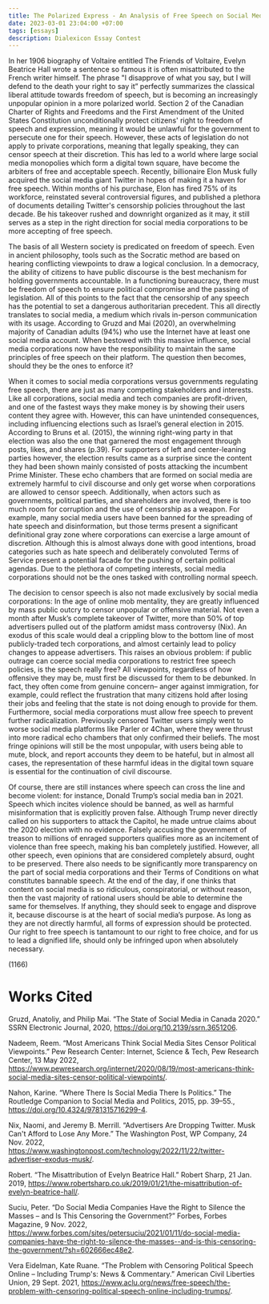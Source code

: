 ```yaml
---
title: The Polarized Express - An Analysis of Free Speech on Social Media
date: 2023-03-01 23:04:00 +07:00
tags: [essays]
description: Dialexicon Essay Contest
---
```


In her 1906 biography of Voltaire entitled The Friends of Voltaire, Evelyn Beatrice Hall wrote a sentence so famous it is often misattributed to the French writer himself. The phrase "I disapprove of what you say, but I will defend to the death your right to say it” perfectly summarizes the classical liberal attitude towards freedom of speech, but is becoming an increasingly unpopular opinion in a more polarized world. Section 2 of the Canadian Charter of Rights and Freedoms and the First Amendment of the United States Constitution unconditionally protect citizens' right to freedom of speech and expression, meaning it would be unlawful for the government to persecute one for their speech. However, these acts of legislation do not apply to private corporations, meaning that legally speaking, they can censor speech at their discretion. This has led to a world where large social media monopolies which form a digital town square, have become the arbiters of free and acceptable speech. Recently, billionaire Elon Musk fully acquired the social media giant Twitter in hopes of making it a haven for free speech. Within months of his purchase, Elon has fired 75% of its workforce, reinstated several controversial figures, and published a plethora of documents detailing Twitter's censorship policies throughout the last decade. Be his takeover rushed and downright organized as it may, it still serves as a step in the right direction for social media corporations to be more accepting of free speech.

The basis of all Western society is predicated on freedom of speech. Even in ancient philosophy, tools such as the Socratic method are based on hearing conflicting viewpoints to draw a logical conclusion. In a democracy, the ability of citizens to have public discourse is the best mechanism for holding governments accountable. In a functioning bureaucracy, there must be freedom of speech to ensure political compromise and the passing of legislation. All of this points to the fact that the censorship of any speech has the potential to set a dangerous authoritarian precedent. This all directly translates to social media, a medium which rivals in-person communication with its usage. According to Gruzd and Mai (2020), an overwhelming majority of Canadian adults (94%) who use the Internet have at least one social media account. When bestowed with this massive influence, social media corporations now have the responsibility to maintain the same principles of free speech on their platform. The question then becomes, should they be the ones to enforce it?

When it comes to social media corporations versus governments regulating free speech, there are just as many competing stakeholders and interests. Like all corporations, social media and tech companies are profit-driven, and one of the fastest ways they make money is by showing their users content they agree with. However, this can have unintended consequences, including influencing elections such as Israel’s general election in 2015. According to Bruns et al. (2015), the winning right-wing party in that election was also the one that garnered the most engagement through posts, likes, and shares (p.39). For supporters of left and center-leaning parties however, the election results came as a surprise since the content they had been shown mainly consisted of posts attacking the incumbent Prime Minister. These echo chambers that are formed on social media are extremely harmful to civil discourse and only get worse when corporations are allowed to censor speech. Additionally, when actors such as governments, political parties, and shareholders are involved, there is too much room for corruption and the use of censorship as a weapon. For example, many social media users have been banned for the spreading of hate speech and disinformation, but those terms present a significant definitional gray zone where corporations can exercise a large amount of discretion. Although this is almost always done with good intentions, broad categories such as hate speech and deliberately convoluted Terms of Service present a potential facade for the pushing of certain political agendas. Due to the plethora of competing interests, social media corporations should not be the ones tasked with controlling normal speech.

The decision to censor speech is also not made exclusively by social media corporations: In the age of online mob mentality, they are greatly influenced by mass public outcry to censor unpopular or offensive material. Not even a month after Musk’s complete takeover of Twitter, more than 50% of top advertisers pulled out of the platform amidst mass controversy (Nix). An exodus of this scale would deal a crippling blow to the bottom line of most publicly-traded tech corporations, and almost certainly lead to policy changes to appease advertisers. This raises an obvious problem: if public outrage can coerce social media corporations to restrict free speech policies, is the speech really free? All viewpoints, regardless of how offensive they may be, must first be discussed for them to be debunked. In fact, they often come from genuine concern– anger against immigration, for example, could reflect the frustration that many citizens hold after losing their jobs and feeling that the state is not doing enough to provide for them. Furthermore, social media corporations must allow free speech to prevent further radicalization. Previously censored Twitter users simply went to worse social media platforms like Parler or 4Chan, where they were thrust into more radical echo chambers that only confirmed their beliefs. The most fringe opinions will still be the most unpopular, with users being able to mute, block, and report accounts they deem to be hateful, but in almost all cases, the representation of these harmful ideas in the digital town square is essential for the continuation of civil discourse. 

Of course, there are still instances where speech can cross the line and become violent: for instance, Donald Trump’s social media ban in 2021. Speech which incites violence should be banned, as well as harmful misinformation that is explicitly proven false. Although Trump never directly called on his supporters to attack the Capitol, he made untrue claims about the 2020 election with no evidence. Falsely accusing the government of treason to millions of enraged supporters qualifies more as an incitement of violence than free speech, making his ban completely justified. However, all other speech, even opinions that are considered completely absurd, ought to be preserved. There also needs to be significantly more transparency on the part of social media corporations and their Terms of Conditions on what constitutes bannable speech. At the end of the day, if one thinks that content on social media is so ridiculous, conspiratorial, or without reason, then the vast majority of rational users should be able to determine the same for themselves. If anything, they should seek to engage and disprove it, because discourse is at the heart of social media’s purpose. As long as they are not directly harmful, all forms of expression should be protected. Our right to free speech is tantamount to our right to free choice, and for us to lead a dignified life, should only be infringed upon when absolutely necessary.

(1166)

# Works Cited

Gruzd, Anatoliy, and Philip Mai. “The State of Social Media in Canada 2020.” SSRN Electronic Journal, 2020, https://doi.org/10.2139/ssrn.3651206.

Nadeem, Reem. “Most Americans Think Social Media Sites Censor Political Viewpoints.” Pew Research Center: Internet, Science & Tech, Pew Research Center, 13 May 2022, https://www.pewresearch.org/internet/2020/08/19/most-americans-think-social-media-sites-censor-political-viewpoints/.

Nahon, Karine. “Where There Is Social Media There Is Politics.” The Routledge Companion to Social Media and Politics, 2015, pp. 39–55., https://doi.org/10.4324/9781315716299-4.

Nix, Naomi, and Jeremy B. Merrill. “Advertisers Are Dropping Twitter. Musk Can't Afford to Lose Any More.” The Washington Post, WP Company, 24 Nov. 2022, https://www.washingtonpost.com/technology/2022/11/22/twitter-advertiser-exodus-musk/.

Robert. “The Misattribution of Evelyn Beatrice Hall.” Robert Sharp, 21 Jan. 2019, https://www.robertsharp.co.uk/2019/01/21/the-misattribution-of-evelyn-beatrice-hall/.

Suciu, Peter. “Do Social Media Companies Have the Right to Silence the Masses – and Is This Censoring the Government?” Forbes, Forbes Magazine, 9 Nov. 2022, https://www.forbes.com/sites/petersuciu/2021/01/11/do-social-media-companies-have-the-right-to-silence-the-masses--and-is-this-censoring-the-government/?sh=602666ec48e2.

Vera Eidelman, Kate Ruane. “The Problem with Censoring Political Speech Online – Including Trump's: News & Commentary.” American Civil Liberties Union, 29 Sept. 2021, https://www.aclu.org/news/free-speech/the-problem-with-censoring-political-speech-online-including-trumps/. 
